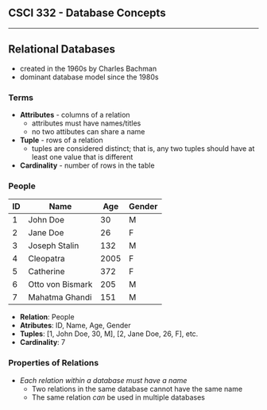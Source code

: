 ## CSCI 332 - Database Concepts

---

## Relational Databases
- created in the 1960s by Charles Bachman
- dominant database model since the 1980s

### Terms
- **Attributes** - columns of a relation
  - attributes must have names/titles
  - no two attibutes can share a name
- **Tuple** - rows of a relation
  - tuples are considered distinct; that is, any two tuples should have at least one value that is different
- **Cardinality** - number of rows in the table


### People
| ID | Name | Age | Gender |
|-|-|-|-|
| 1 | John Doe | 30 | M |
| 2 | Jane Doe | 26 | F |
| 3 | Joseph Stalin| 132 | M |
| 4 | Cleopatra | 2005 | F |
| 5 | Catherine | 372 | F |
| 6 | Otto von Bismark | 205 | M |
| 7 | Mahatma Ghandi| 151 | M |

- **Relation**: People
- **Atributes**: ID, Name, Age, Gender
- **Tuples**: [1, John Doe, 30, M], [2, Jane Doe, 26, F], etc.
- **Cardinality**: 7

### Properties of Relations
- *Each relation within a database must have a name*
  - Two relations in the same database cannot have the same name
  - The same relation *can* be used in multiple databases
